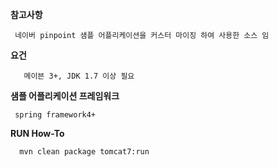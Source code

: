  
 
 **참고사항**  
```
 네이버 pinpoint 샘플 어플리케이션을 커스터 마이징 하여 사용한 소스 임 
```
 
 **요건**  
```
   메이븐 3+, JDK 1.7 이상 필요 
```
**샘플 어플리케이션 프레임워크**  
 ```
  spring framework4+
 ```
 **RUN How-To**  
```bash
  mvn clean package tomcat7:run  
```
